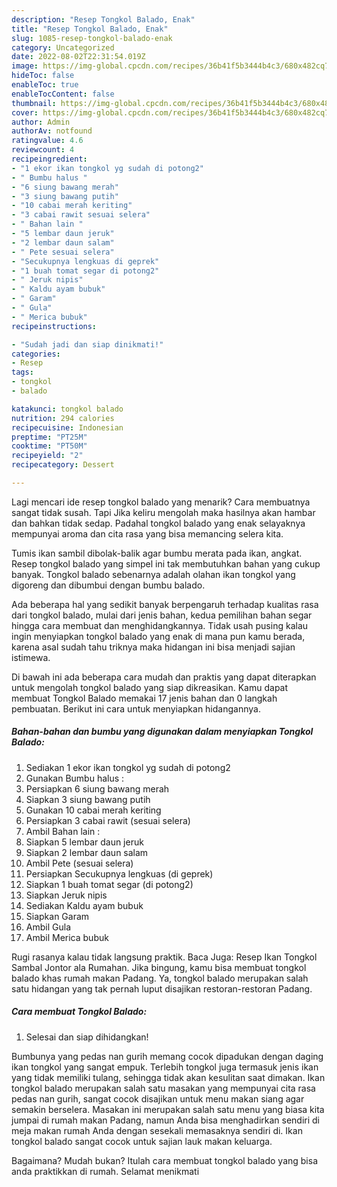 ```yaml
---
description: "Resep Tongkol Balado, Enak"
title: "Resep Tongkol Balado, Enak"
slug: 1085-resep-tongkol-balado-enak
category: Uncategorized
date: 2022-08-02T22:31:54.019Z
image: https://img-global.cpcdn.com/recipes/36b41f5b3444b4c3/680x482cq70/tongkol-balado-foto-resep-utama.jpg
hideToc: false
enableToc: true
enableTocContent: false
thumbnail: https://img-global.cpcdn.com/recipes/36b41f5b3444b4c3/680x482cq70/tongkol-balado-foto-resep-utama.jpg
cover: https://img-global.cpcdn.com/recipes/36b41f5b3444b4c3/680x482cq70/tongkol-balado-foto-resep-utama.jpg
author: Admin
authorAv: notfound
ratingvalue: 4.6
reviewcount: 4
recipeingredient:
- "1 ekor ikan tongkol yg sudah di potong2"
- " Bumbu halus "
- "6 siung bawang merah"
- "3 siung bawang putih"
- "10 cabai merah keriting"
- "3 cabai rawit sesuai selera"
- " Bahan lain "
- "5 lembar daun jeruk"
- "2 lembar daun salam"
- " Pete sesuai selera"
- "Secukupnya lengkuas di geprek"
- "1 buah tomat segar di potong2"
- " Jeruk nipis"
- " Kaldu ayam bubuk"
- " Garam"
- " Gula"
- " Merica bubuk"
recipeinstructions:

- "Sudah jadi dan siap dinikmati!"
categories:
- Resep
tags:
- tongkol
- balado

katakunci: tongkol balado 
nutrition: 294 calories
recipecuisine: Indonesian
preptime: "PT25M"
cooktime: "PT50M"
recipeyield: "2"
recipecategory: Dessert

---
```



Lagi mencari ide resep tongkol balado yang menarik? Cara membuatnya sangat tidak susah. Tapi Jika keliru mengolah maka hasilnya akan hambar dan bahkan tidak sedap. Padahal tongkol balado yang enak selayaknya mempunyai aroma dan cita rasa yang bisa memancing selera kita.


Tumis ikan sambil dibolak-balik agar bumbu merata pada ikan, angkat. Resep tongkol balado yang simpel ini tak membutuhkan bahan yang cukup banyak. Tongkol balado sebenarnya adalah olahan ikan tongkol yang digoreng dan dibumbui dengan bumbu balado.

Ada beberapa hal yang sedikit banyak berpengaruh terhadap kualitas rasa dari tongkol balado, mulai dari jenis bahan, kedua pemilihan bahan segar hingga cara membuat dan menghidangkannya. Tidak usah pusing kalau ingin menyiapkan tongkol balado yang enak di mana pun kamu berada, karena asal sudah tahu triknya maka hidangan ini bisa menjadi sajian istimewa.


Di bawah ini ada beberapa cara mudah dan praktis yang dapat diterapkan untuk mengolah tongkol balado yang siap dikreasikan. Kamu dapat membuat Tongkol Balado memakai 17 jenis bahan dan 0 langkah pembuatan. Berikut ini cara untuk menyiapkan hidangannya.

<!--inarticleads1-->

##### Bahan-bahan dan bumbu yang digunakan dalam menyiapkan Tongkol Balado:

1. Sediakan 1 ekor ikan tongkol yg sudah di potong2
1. Gunakan  Bumbu halus :
1. Persiapkan 6 siung bawang merah
1. Siapkan 3 siung bawang putih
1. Gunakan 10 cabai merah keriting
1. Persiapkan 3 cabai rawit (sesuai selera)
1. Ambil  Bahan lain :
1. Siapkan 5 lembar daun jeruk
1. Siapkan 2 lembar daun salam
1. Ambil  Pete (sesuai selera)
1. Persiapkan Secukupnya lengkuas (di geprek)
1. Siapkan 1 buah tomat segar (di potong2)
1. Siapkan  Jeruk nipis
1. Sediakan  Kaldu ayam bubuk
1. Siapkan  Garam
1. Ambil  Gula
1. Ambil  Merica bubuk


Rugi rasanya kalau tidak langsung praktik. Baca Juga: Resep Ikan Tongkol Sambal Jontor ala Rumahan. Jika bingung, kamu bisa membuat tongkol balado khas rumah makan Padang. Ya, tongkol balado merupakan salah satu hidangan yang tak pernah luput disajikan restoran-restoran Padang. 

<!--inarticleads2-->

##### Cara membuat Tongkol Balado:


1. Selesai dan siap dihidangkan!

Bumbunya yang pedas nan gurih memang cocok dipadukan dengan daging ikan tongkol yang sangat empuk. Terlebih tongkol juga termasuk jenis ikan yang tidak memiliki tulang, sehingga tidak akan kesulitan saat dimakan. Ikan tongkol balado merupakan salah satu masakan yang mempunyai cita rasa pedas nan gurih, sangat cocok disajikan untuk menu makan siang agar semakin berselera. Masakan ini merupakan salah satu menu yang biasa kita jumpai di rumah makan Padang, namun Anda bisa menghadirkan sendiri di meja makan rumah Anda dengan sesekali memasaknya sendiri di. Ikan tongkol balado sangat cocok untuk sajian lauk makan keluarga. 

Bagaimana? Mudah bukan? Itulah cara membuat tongkol balado yang bisa anda praktikkan di rumah. Selamat menikmati
